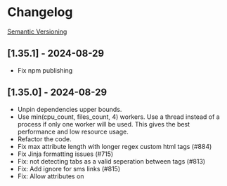 # Changelog

[Semantic Versioning](https://semver.org/)

## [1.35.1] - 2024-08-29

- Fix npm publishing

## [1.35.0] - 2024-08-29

- Unpin dependencies upper bounds.
- Use min(cpu_count, files_count, 4) workers. Use a thread instead of a process if only one worker will be used. This gives the best performance and low resource usage.
- Refactor the code.
- Fix max attribute length with longer regex custom html tags (#884)
- Fix Jinja formatting issues (#715)
- Fix: not detecting tabs as a valid seperation between tags (#813)
- Fix: Add ignore for sms links (#815)
- Fix: Allow attributes on <title> (#830)
